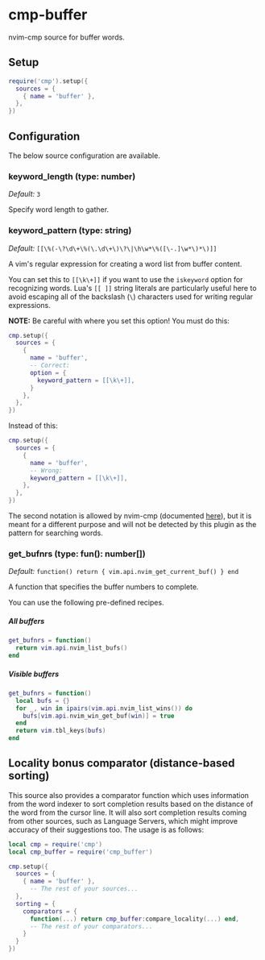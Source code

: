 # cmp-buffer

nvim-cmp source for buffer words.

## Setup

```lua
require('cmp').setup({
  sources = {
    { name = 'buffer' },
  },
})
```

## Configuration

The below source configuration are available.


### keyword_length (type: number)

_Default:_ `3`

Specify word length to gather.


### keyword_pattern (type: string)

_Default:_ `[[\%(-\?\d\+\%(\.\d\+\)\?\|\h\w*\%([\-.]\w*\)*\)]]`

A vim's regular expression for creating a word list from buffer content.

You can set this to `[[\k\+]]` if you want to use the `iskeyword` option for recognizing words.
Lua's `[[ ]]` string literals are particularly useful here to avoid escaping all of the backslash
(`\`) characters used for writing regular expressions.

**NOTE:** Be careful with where you set this option! You must do this:

```lua
cmp.setup({
  sources = {
    {
      name = 'buffer',
      -- Correct:
      option = {
        keyword_pattern = [[\k\+]],
      }
    },
  },
})
```

Instead of this:

```lua
cmp.setup({
  sources = {
    {
      name = 'buffer',
      -- Wrong:
      keyword_pattern = [[\k\+]],
    },
  },
})
```

The second notation is allowed by nvim-cmp (documented [here](https://github.com/hrsh7th/nvim-cmp#sourcesnumberkeyword_pattern-type-string)), but it is meant for a different purpose and will not be detected by this plugin as the pattern for searching words.


### get_bufnrs (type: fun(): number[])

_Default:_ `function() return { vim.api.nvim_get_current_buf() } end`

A function that specifies the buffer numbers to complete.

You can use the following pre-defined recipes.

##### All buffers

```lua
get_bufnrs = function()
  return vim.api.nvim_list_bufs()
end
```

##### Visible buffers

```lua
get_bufnrs = function()
  local bufs = {}
  for _, win in ipairs(vim.api.nvim_list_wins()) do
    bufs[vim.api.nvim_win_get_buf(win)] = true
  end
  return vim.tbl_keys(bufs)
end
```


## Locality bonus comparator (distance-based sorting)

This source also provides a comparator function which uses information from the word indexer
to sort completion results based on the distance of the word from the cursor line. It will also
sort completion results coming from other sources, such as Language Servers, which might improve
accuracy of their suggestions too. The usage is as follows:

```lua
local cmp = require('cmp')
local cmp_buffer = require('cmp_buffer')

cmp.setup({
  sources = {
    { name = 'buffer' },
      -- The rest of your sources...
  },
  sorting = {
    comparators = {
      function(...) return cmp_buffer:compare_locality(...) end,
      -- The rest of your comparators...
    }
  }
})
```
